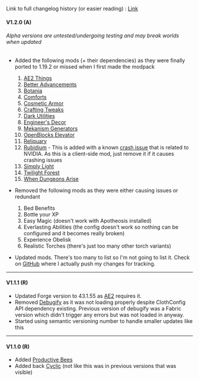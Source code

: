 Link to full changelog history (or easier reading) : [Link](https://github.com/RhestiaYuki/RhesCraft/blob/master/v1-Changelog.md)

#### V1.2.0 (A)

###### *Alpha versions are untested/undergoing testing and may break worlds when updated*

- Added the following mods (+ their dependencies) as they were finally ported to 1.19.2 or missed when I first made the modpack
    1. [AE2 Things](https://www.curseforge.com/minecraft/mc-mods/ae2-things-forge)
    2. [Better Advancements](https://www.curseforge.com/minecraft/mc-mods/better-advancements)
    3. [Botania](https://www.curseforge.com/minecraft/mc-mods/botania)
    4. [Comforts](https://www.curseforge.com/minecraft/mc-mods/comforts)
    5. [Cosmetic Armor](https://www.curseforge.com/minecraft/mc-mods/cosmetic-armor-reworked)
    6. [Crafting Tweaks](https://www.curseforge.com/minecraft/mc-mods/crafting-tweaks)
    7. [Dark Utilities](https://www.curseforge.com/minecraft/mc-mods/dark-utilities)
    8. [Engineer's Decor](https://www.curseforge.com/minecraft/mc-mods/engineers-decor)
    9. [Mekanism Generators](https://www.curseforge.com/minecraft/mc-mods/mekanism-generators)
    10. [OpenBlocks Elevator](https://www.curseforge.com/minecraft/mc-mods/openblocks-elevator)
    11. [Reliquary](https://www.curseforge.com/minecraft/mc-mods/reliquary-v1-3)
    12. [Rubidium](https://www.curseforge.com/minecraft/mc-mods/rubidium) - This is added with a known [crash issue](https://github.com/CaffeineMC/sodium-fabric/issues/1486) that is related to NVIDIA. As this is a client-side mod, just remove it if it causes crashing issues
    13. [Simply Light](https://www.curseforge.com/minecraft/mc-mods/simply-light)
    14. [Twilight Forest](https://www.curseforge.com/minecraft/mc-mods/the-twilight-forest)
    15. [When Dungeons Arise](https://www.curseforge.com/minecraft/mc-mods/when-dungeons-arise)
    
- Removed the following mods as they were either causing issues or redundant
    1. Bed Benefits
    2. Bottle your XP
    3. Easy Magic (doesn't work with Apotheosis installed)
    4. Everlasting Abilities (the config doesn't work so nothing can be configured and it becomes really broken)
    5. Experience Obelisk 
    6. Realistic Torches (there's just too many other torch variants)
    
 - Updated mods. There's too many to list so I'm not going to list it. Check on [GitHub](https://github.com/RhestiaYuki/RhesCraft) where I actually push my changes for tracking.
---

#### V1.1.1 (R)

- Updated Forge version to 43.1.55 as [AE2](https://www.curseforge.com/minecraft/mc-mods/applied-energistics-2) requires it.
- Removed [Debugify](https://www.curseforge.com/minecraft/mc-mods/debugify) as it was not loading properly despite ClothConfig API dependency existing. Previous version of debugify was a Fabric version which didn't trigger any errors but was not loaded in anyway.
- Started using semantic versioning number to handle smaller updates like this 

---

#### V1.1.0 (R)

- Added [Productive Bees](https://www.curseforge.com/minecraft/mc-mods/productivebees)
- Added back [Cyclic](https://www.curseforge.com/minecraft/mc-mods/cyclic) (not like this was in previous versions that was visible)


